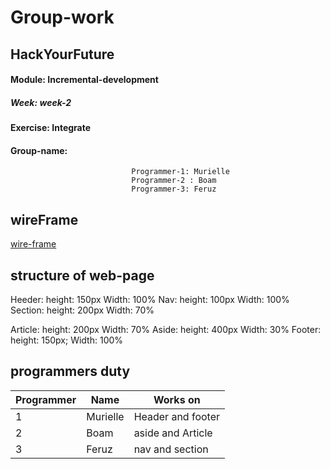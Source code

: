 # Group-work

## HackYourFuture 

#### Module: Incremental-development

##### Week: week-2

#### Exercise: Integrate 

#### Group-name: 
                               Programmer-1: Murielle
                               Programmer-2 : Boam
                               Programmer-3: Feruz


## wireFrame

[wire-frame](https://wireframe.cc/M49Xle)

## structure of web-page

Heeder: height: 150px
              Width: 100%
Nav: height: 100px
        Width: 100%
Section: height: 200px
              Width: 70%

Article: height: 200px
           Width: 70%
Aside: height: 400px
           Width: 30%
Footer: height: 150px;
            Width: 100%


## programmers duty

Programmer | Name | Works on
-- | -- | ----|
1 | Murielle | Header and footer
2 | Boam | aside and Article
3 | Feruz | nav and section
